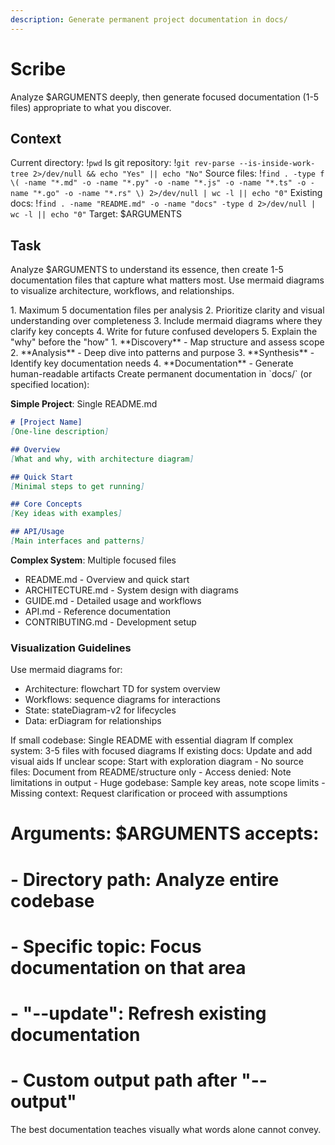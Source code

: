 ```yaml
---
description: Generate permanent project documentation in docs/
---
```


# Scribe

Analyze $ARGUMENTS deeply, then generate focused documentation (1-5 files) appropriate to what you discover.

## Context
Current directory: !`pwd`
Is git repository: !`git rev-parse --is-inside-work-tree 2>/dev/null && echo "Yes" || echo "No"`
Source files: !`find . -type f \( -name "*.md" -o -name "*.py" -o -name "*.js" -o -name "*.ts" -o -name "*.go" -o -name "*.rs" \) 2>/dev/null | wc -l || echo "0"`
Existing docs: !`find . -name "README.md" -o -name "docs" -type d 2>/dev/null | wc -l || echo "0"`
Target: $ARGUMENTS

## Task
<task>Analyze $ARGUMENTS to understand its essence, then create 1-5 documentation files that capture what matters most. Use mermaid diagrams to visualize architecture, workflows, and relationships.</task>

<requirements>
1. Maximum 5 documentation files per analysis
2. Prioritize clarity and visual understanding over completeness
3. Include mermaid diagrams where they clarify key concepts
4. Write for future confused developers
5. Explain the "why" before the "how"
</requirements>

<phases>
1. **Discovery** - Map structure and assess scope
2. **Analysis** - Deep dive into patterns and purpose
3. **Synthesis** - Identify key documentation needs
4. **Documentation** - Generate human-readable artifacts
</phases>

<output>
Create permanent documentation in `docs/` (or specified location):

**Simple Project**: Single README.md
```markdown
# [Project Name]
[One-line description]

## Overview
[What and why, with architecture diagram]

## Quick Start
[Minimal steps to get running]

## Core Concepts
[Key ideas with examples]

## API/Usage
[Main interfaces and patterns]
```

**Complex System**: Multiple focused files
- README.md - Overview and quick start
- ARCHITECTURE.md - System design with diagrams
- GUIDE.md - Detailed usage and workflows
- API.md - Reference documentation
- CONTRIBUTING.md - Development setup

### Visualization Guidelines
Use mermaid diagrams for:
- Architecture: flowchart TD for system overview
- Workflows: sequence diagrams for interactions
- State: stateDiagram-v2 for lifecycles
- Data: erDiagram for relationships
</output>

<conditional>
If small codebase: Single README with essential diagram
If complex system: 3-5 files with focused diagrams
If existing docs: Update and add visual aids
If unclear scope: Start with exploration diagram
</conditional>

<error-handling>
- No source files: Document from README/structure only
- Access denied: Note limitations in output
- Huge godebase: Sample key areas, note scope limits
- Missing context: Request clarification or proceed with assumptions
</error-handling>

# Arguments: $ARGUMENTS accepts:
# - Directory path: Analyze entire codebase
# - Specific topic: Focus documentation on that area
# - "--update": Refresh existing documentation
# - Custom output path after "--output"

The best documentation teaches visually what words alone cannot convey.
